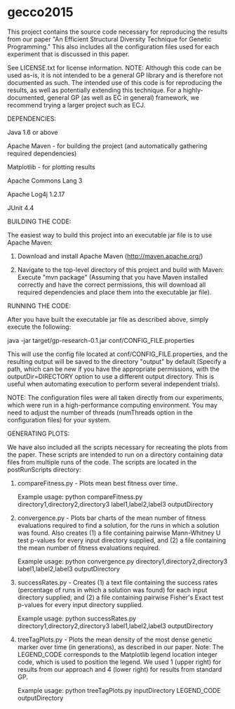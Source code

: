 gecco2015
=========

This project contains the source code necessary for reproducing the results from our paper "An Efficient Structural Diversity Technique for Genetic Programming." This also includes all the configuration files used for each experiment that is discussed in this paper.

See LICENSE.txt for license information. NOTE: Although this code can be used as-is, it is not intended to be a general GP library and is therefore not documented as such. The intended use of this code is for reproducing the results, as well as potentially extending this technique. For a highly-documented, general GP (as well as EC in general) framework, we recommend trying a larger project such as ECJ.


DEPENDENCIES:

Java 1.6 or above

Apache Maven - for building the project (and automatically gathering required dependencies)

Matplotlib - for plotting results

Apache Commons Lang 3

Apache Log4j 1.2.17

JUnit 4.4




BUILDING THE CODE:

The easiest way to build this project into an executable jar file is to use Apache Maven:

1. Download and install Apache Maven (http://maven.apache.org/)

2. Navigate to the top-level directory of this project and build with Maven: Execute "mvn package" (Assuming that you have Maven installed correctly and have the correct permissions, this will download all required dependencies and place them into the executable jar file).

RUNNING THE CODE:

After you have built the executable jar file as described above, simply execute the following: 

java -jar target/gp-research-0.1.jar conf/CONFIG_FILE.properties

This will use the config file located at conf/CONFIG_FILE.properties, and the resulting output will be saved to the directory "output" by default (Specify a path, which can be new if you have the appropriate permissions, with the outputDir=DIRECTORY option to use a different output directory. This is useful when automating execution to perform several independent trials).

NOTE: The configuration files were all taken directly from our experiments, which were run in a high-performance computing environment. You may need to adjust the number of threads (numThreads option in the configuration files) for your system.


GENERATING PLOTS:

We have also included all the scripts necessary for recreating the plots from the paper. These scripts are intended to run on a directory containing data files from multiple runs of the code. The scripts are located in the postRunScripts directory:

1. compareFitness.py - Plots mean best fitness over time.

    Example usage: python compareFitness.py directory1,directory2,directory3 label1,label2,label3 outputDirectory

2. convergence.py - Plots bar charts of the mean number of fitness evaluations required to find a solution, for the runs in which a solution was found. Also creates (1) a file containing pairwise Mann-Whitney U test p-values for every input directory supplied, and (2) a file containing the mean number of fitness evaluations required.

    Example usage: python convergence.py directory1,directory2,directory3 label1,label2,label3 outputDirectory

3. successRates.py - Creates (1) a text file containing the success rates (percentage of runs in which a solution was found) for each input directory supplied, and (2) a file containing pairwise Fisher's Exact test p-values for every input directory supplied.

    Example usage: python successRates.py directory1,directory2,directory3 label1,label2,label3 outputDirectory

4. treeTagPlots.py - Plots the mean density of the most dense genetic marker over time (in generations), as described in our paper. Note: The LEGEND_CODE corresponds to the Matplotlib legend location integer code, which is used to position the legend. We used 1 (upper right) for results from our approach and 4 (lower right) for results from standard GP.

    Example usage: python treeTagPlots.py inputDirectory LEGEND_CODE outputDirectory
